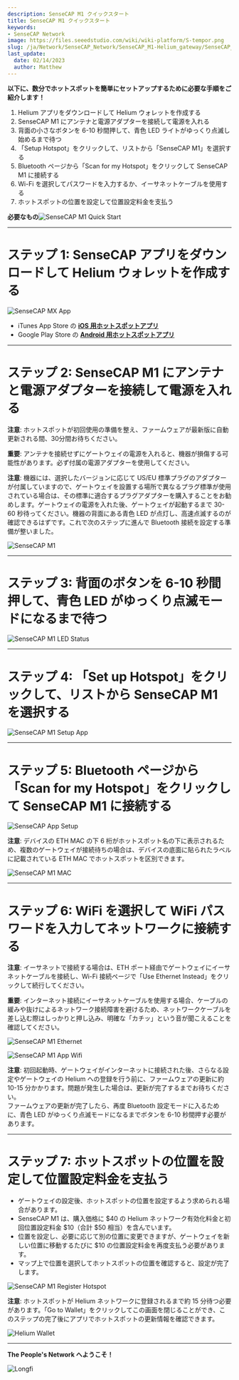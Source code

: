 ```yaml
---
description: SenseCAP M1 クイックスタート
title: SenseCAP M1 クイックスタート
keywords:
- SenseCAP Network
image: https://files.seeedstudio.com/wiki/wiki-platform/S-tempor.png
slug: /ja/Network/SenseCAP_Network/SenseCAP_M1-Helium_gateway/SenseCAP_M1_Quick_Start
last_update:
  date: 02/14/2023
  author: Matthew
---
```


**以下に、数分でホットスポットを簡単にセットアップするために必要な手順をご紹介します！**

1. Helium アプリをダウンロードして Helium ウォレットを作成する
2. SenseCAP M1 にアンテナと電源アダプターを接続して電源を入れる
3. 背面の小さなボタンを 6-10 秒間押して、青色 LED ライトがゆっくり点滅し始めるまで待つ
4. 「Setup Hotspot」をクリックして、リストから「SenseCAP M1」を選択する
5. Bluetooth ページから「Scan for my Hotspot」をクリックして SenseCAP M1 に接続する
6. Wi-Fi を選択してパスワードを入力するか、イーサネットケーブルを使用する
7. ホットスポットの位置を設定して位置設定料金を支払う

**必要なもの**![SenseCAP M1 Quick Start](https://www.sensecapmx.com/wp-content/uploads/2022/06/what-youll-need.webp)

* * *

**ステップ 1: SenseCAP アプリをダウンロードして Helium ウォレットを作成する**
================================================================

![SenseCAP MX App](https://www.sensecapmx.com/wp-content/uploads/2022/06/sensecapmx-app.png)

- iTunes App Store の [**iOS 用ホットスポットアプリ**](https://apps.apple.com/us/app/sensecap-hotspot/id1600051150)
- Google Play Store の [**Android 用ホットスポットアプリ**](https://play.google.com/store/apps/details?id=com.sensecapmx.hotspot)

* * *

**ステップ 2: SenseCAP M1 にアンテナと電源アダプターを接続して電源を入れる**
==========================================================================================

**注意**: ホットスポットが初回使用の準備を整え、ファームウェアが最新版に自動更新される間、30分間お待ちください。

**重要**: アンテナを接続せずにゲートウェイの電源を入れると、機器が損傷する可能性があります。必ず付属の電源アダプターを使用してください。

**注意**: 機器には、選択したバージョンに応じて US/EU 標準プラグのアダプターが付属していますので、ゲートウェイを設置する場所で異なるプラグ標準が使用されている場合は、その標準に適合するプラグアダプターを購入することをお勧めします。ゲートウェイの電源を入れた後、ゲートウェイが起動するまで 30-60 秒待ってください。機器の背面にある青色 LED が点灯し、高速点滅するのが確認できるはずです。これで次のステップに進んで Bluetooth 接続を設定する準備が整いました。

![SenseCAP M1](https://www.sensecapmx.com/wp-content/uploads/2022/06/hotspot-1.webp)

* * *

**ステップ 3: 背面のボタンを 6-10 秒間押して、青色 LED がゆっくり点滅モードになるまで待つ**
======================================================================================================

![SenseCAP M1 LED Status](https://www.sensecapmx.com/wp-content/uploads/2022/06/LED-status-1.webp)

* * *

**ステップ 4: 「Set up Hotspot」をクリックして、リストから SenseCAP M1 を選択する**
========================================================================

![SenseCAP M1 Setup App](https://www.sensecapmx.com/wp-content/uploads/2022/06/helium-app-sensecap-m1.png)

* * *

**ステップ 5: Bluetooth ページから「Scan for my Hotspot」をクリックして SenseCAP M1 に接続する**
================================================================================================

![SenseCAP App Setup](https://www.sensecapmx.com/wp-content/uploads/2022/06/app-steps.png)

**注意**: デバイスの ETH MAC の下 6 桁がホットスポット名の下に表示されるため、複数のゲートウェイが接続待ちの場合は、デバイスの底面に貼られたラベルに記載されている ETH MAC でホットスポットを区別できます。

![SenseCAP M1 MAC](https://www.sensecapmx.com/wp-content/uploads/2022/06/sensecap-m1-mac-labels.webp)

* * *

**ステップ 6: WiFi を選択して WiFi パスワードを入力してネットワークに接続する**
==================================================================================

**注意**: イーサネットで接続する場合は、ETH ポート経由でゲートウェイにイーサネットケーブルを接続し、Wi-Fi 接続ページで「Use Ethernet Instead」をクリックして続行してください。

**重要**: インターネット接続にイーサネットケーブルを使用する場合、ケーブルの緩みや抜けによるネットワーク接続障害を避けるため、ネットワークケーブルを差し込む際はしっかりと押し込み、明確な「カチッ」という音が聞こえることを確認してください。

![SenseCAP M1 Ethernet](https://www.sensecapmx.com/wp-content/uploads/2022/06/sensecap-m1-ethernet.webp)

![SenseCAP M1 App Wifi](https://www.sensecapmx.com/wp-content/uploads/2022/06/helium-app-wifi-eth.png)

**注意**: 初回起動時、ゲートウェイがインターネットに接続された後、さらなる設定やゲートウェイの Helium への登録を行う前に、ファームウェアの更新に約 10-15 分かかります。問題が発生した場合は、更新が完了するまでお待ちください。  
ファームウェアの更新が完了したら、再度 Bluetooth 設定モードに入るために、青色 LED がゆっくり点滅モードになるまでボタンを 6-10 秒間押す必要があります。

* * *

**ステップ 7: ホットスポットの位置を設定して位置設定料金を支払う**
=====================================================

- ゲートウェイの設定後、ホットスポットの位置を設定するよう求められる場合があります。
- SenseCAP M1 は、購入価格に $40 の Helium ネットワーク有効化料金と初回位置設定料金 $10（合計 $50 相当）を含んでいます。
- 位置を設定し、必要に応じて別の位置に変更できますが、ゲートウェイを新しい位置に移動するたびに $10 の位置設定料金を再度支払う必要があります。
- マップ上で位置を選択してホットスポットの位置を確認すると、設定が完了します。

![SenseCAP M1 Register Hotspot](https://www.sensecapmx.com/wp-content/uploads/2022/06/register-hotspot.png)

**注意**: ホットスポットが Helium ネットワークに登録されるまで約 15 分待つ必要があります。「Go to Wallet」をクリックしてこの画面を閉じることができ、このステップの完了後にアプリでホットスポットの更新情報を確認できます。

![Helium Wallet](https://www.sensecapmx.com/wp-content/uploads/2022/06/helium-wallet.png)

* * *

**The People's Network へようこそ！**

![Longfi](https://www.sensecapmx.com/wp-content/uploads/2022/06/longfi.webp)
